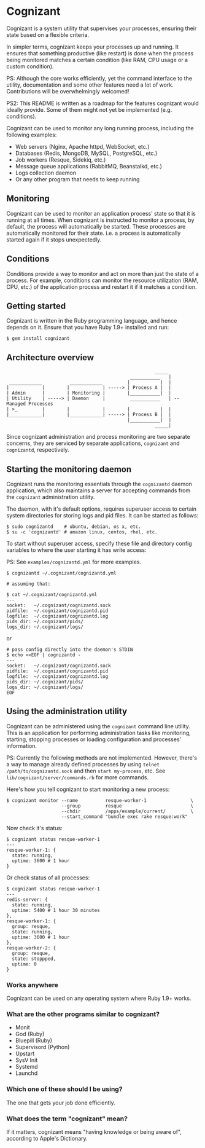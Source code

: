 # Cognizant

Cognizant is a system utility that supervises your processes, ensuring their
state based on a flexible criteria.

In simpler terms, cognizant keeps your processes up and running. It ensures
that something productive (like restart) is done when the process being
monitored matches a certain condition (like RAM, CPU usage or a custom
condition).

PS: Although the core works efficiently, yet the command interface to the
utility, documentation and some other features need a lot of work.
Contributions will be overwhelmingly welcomed!

PS2: This README is written as a roadmap for the features cognizant would
ideally provide. Some of them might not yet be implemented (e.g. conditions).

Cognizant can be used to monitor any long running process, including the
following examples:

- Web servers (Nginx, Apache httpd, WebSocket, etc.)
- Databases (Redis, MongoDB, MySQL, PostgreSQL, etc.)
- Job workers (Resque, Sidekiq, etc.)
- Message queue applications (RabbitMQ, Beanstalkd, etc.)
- Logs collection daemon
- Or any other program that needs to keep running

## Monitoring

Cognizant can be used to monitor an application process' state so that it
is running at all times. When cognizant is instructed to monitor a process,
by default, the process will automatically be started. These processes are
automatically monitored for their state. i.e. a process is automatically
started again if it stops unexpectedly.

## Conditions

Conditions provide a way to monitor and act on more than just the state of a
process. For example, conditions can monitor the resource utilization (RAM,
CPU, etc.) of the application process and restart it if it matches a
condition.

## Getting started

Cognizant is written in the Ruby programming language, and hence depends on
it. Ensure that you have Ruby 1.9+ installed and run:

    $ gem install cognizant

## Architecture overview

                                                          _____
                                                 ___________   |
     ____________          ____________         |           |  |
    |            |        |            | -----> | Process A |  |
    | Admin      |        | Monitoring |        |___________|  |
    | Utility    | -----> | Daemon     |         ___________   | -- Managed Processes
    | >_         |        |            |        |           |  |
    |____________|        |____________| -----> | Process B |  |
                                                |___________|  |
                                                          _____|

Since cognizant administration and process monitoring are two separate concerns, they are serviced by separate applications, `cognizant` and `cognizantd`, respectively.

## Starting the monitoring daemon

Cognizant runs the monitoring essentials through the `cognizantd` daemon application, which also maintains a server for accepting commands from the `cognizant` administration utility.

The daemon, with it's default options, requires superuser access to certain system directories for storing logs and pid files. It can be started as follows:

    $ sudo cognizantd    # ubuntu, debian, os x, etc.
    $ su -c 'cognizantd' # amazon linux, centos, rhel, etc.

To start without superuser access, specify these file and directory config variables to where the user starting it has write access:

PS: See `examples/cognizantd.yml` for more examples.

    $ cognizantd ~/.cognizant/cognizantd.yml
    
    # assuming that:
    
    $ cat ~/.cognizant/cognizantd.yml
    ---
    socket:   ~/.cognizant/cognizantd.sock
    pidfile:  ~/.cognizant/cognizantd.pid
    logfile:  ~/.cognizant/cognizantd.log
    pids_dir: ~/.cognizant/pids/
    logs_dir: ~/.cognizant/logs/

or

    # pass config directly into the daemon's STDIN
    $ echo <<EOF | cognizantd -
    ---
    socket:   ~/.cognizant/cognizantd.sock
    pidfile:  ~/.cognizant/cognizantd.pid
    logfile:  ~/.cognizant/cognizantd.log
    pids_dir: ~/.cognizant/pids/
    logs_dir: ~/.cognizant/logs/
    EOF

## Using the administration utility

Cognizant can be administered using the `cognizant` command line utility. This is an application for performing administration tasks like monitoring, starting, stopping processes or loading configuration and processes' information.

PS: Currently the following methods are not implemented. However, there's a way to manage already defined processes by using `telnet /path/to/cognizantd.sock` and then `start my-process`, etc. See `lib/cognizant/server/commands.rb` for more commands.

Here's how you tell cognizant to start monitoring a new process:

    $ cognizant monitor --name          resque-worker-1                \
                        --group         resque                         \
                        --chdir         /apps/example/current/         \
                        --start_command "bundle exec rake resque:work"

Now check it's status:

    $ cognizant status resque-worker-1
    ---
    resque-worker-1: {
      state: running,
      uptime: 3600 # 1 hour
    }

Or check status of all processes:

    $ cognizant status resque-worker-1
    ---
    redis-server: {
      state: running,
      uptime: 5400 # 1 hour 30 minutes
    },
    resque-worker-1: {
      group: resque,
      state: running,
      uptime: 3600 # 1 hour
    },
    resque-worker-2: {
      group: resque,
      state: stoppped,
      uptime: 0
    }

### Works anywhere

Cognizant can be used on any operating system where Ruby 1.9+ works.

### What are the other programs similar to cognizant?

- Monit
- God (Ruby)
- Bluepill (Ruby)
- Supervisord (Python)
- Upstart
- SysV Init
- Systemd
- Launchd

### Which one of these should I be using?

The one that gets your job done efficiently.

### What does the term "cognizant" mean?

If it matters, cognizant means "having knowledge or being aware of", according to Apple's Dictionary.
